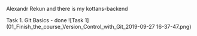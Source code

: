 Alexandr Rekun and there is my kottans-backend

Task 1. Git Basics - done
![Task 1](01_Finish_the_course_Version_Control_with_Git_2019-09-27 16-37-47.png)

